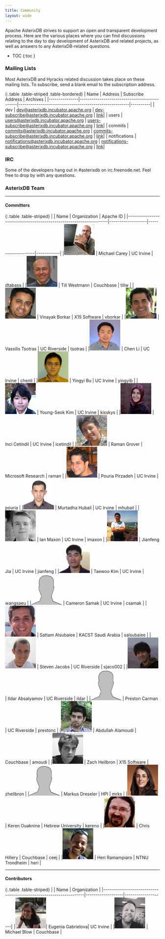 ```yaml
---
title: Community
layout: wide
---
```


Apache AsterixDB strives to support an open and transparent development process. Here are the various places where you can find discussions relating to the day to day development of AsterixDB and related projects, as well as answers to any AsterixDB-related questions.

* TOC
{:toc }

### Mailing Lists
Most AsterixDB and Hyracks related discussion takes place on these mailing lists. To subscribe, send a blank email to the subscription address.

{:.table .table-striped .table-bordered}
| Name          | Address                                      | Subscribe Address                                      | Archives |
|---------------|----------------------------------------------|--------------------------------------------------------|----------|
| dev           | dev@asterixdb.incubator.apache.org           | dev-subscribe@asterixdb.incubator.apache.org           | [link](https://mail-archives.apache.org/mod_mbox/incubator-asterixdb-dev/)|
| users         | users@asterixdb.incubator.apache.org         | users-subscribe@asterixdb.incubator.apache.org         | [link](https://mail-archives.apache.org/mod_mbox/incubator-asterixdb-users/)|
| commits       | commits@asterixdb.incubator.apache.org       | commits-subscribe@asterixdb.incubator.apache.org       | [link](https://mail-archives.apache.org/mod_mbox/incubator-asterixdb-commits/)|
| notifications | notifications@asterixdb.incubator.apache.org | notifications-subscribe@asterixdb.incubator.apache.org | [link](https://mail-archives.apache.org/mod_mbox/incubator-asterixdb-notifications/)|

### IRC

Some of the developers hang out in #asterixdb on irc.freenode.net. Feel free to drop by with any questions.

### AsterixDB Team

<hr />

#### Committers

{:.table .table-striped}
|                                                                    | Name              | Organization       | Apache ID  |
|--------------------------------------------------------------------|-------------------|--------------------|------------|
|<img src="img/team/michael_carey.jpg" width="100" height="100">     | Michael Carey     | UC Irvine          | dtabass    |
|<img src="img/team/till_westmann.jpg"  width="100" height="100">    | Till Westmann     | Couchbase          | tillw      |
|<img src="img/team/vinayak_borkar.jpg"  width="100" height="100">   | Vinayak Borkar    | X15 Software       | vborkar    |
|<img src="img/team/vassilis_tsotras.jpg" width="100" height="100">  | Vassilis Tsotras  | UC Riverside       | tsotras    |
|<img src="img/team/chen_li.jpg"  width="100" height="100">          | Chen Li           | UC Irvine          | chenli     |
|<img src="img/team/yingyi_bu.jpg" width="100" height="100">         | Yingyi Bu         | UC Irvine          | yingyib    |
|<img src="img/team/young_seok_kim.jpg" width="100" height="100">    | Young-Seok Kim    | UC Irvine          | kisskys    |
|<img src="img/team/inci_cetindil.jpg" width="100" height="100">     | Inci Cetindil     | UC Irvine          | icetindil  |
|<img src="img/team/raman_grover.jpg" width="100" height="100">      | Raman Grover      | Microsoft Research | raman      |
|<img src="img/team/pouria_pirzadeh.jpg" width="100" height="100">   | Pouria Pirzadeh   | UC Irvine          | pouria     |
|<img src="img/team/murtadha_hubail.jpg" width="100" height="100">   | Murtadha Hubail   | UC Irvine          | mhubail    |
|<img src="img/team/ian_maxon.jpg" width="100" height="100">         | Ian Maxon         | UC Irvine          | imaxon     |
|<img src="img/team/jianfeng_jia.jpg"  width="100" height="100">     | Jianfeng Jia      | UC Irvine          | jianfeng   |
|<img src="img/team/taewoo_kim.jpg"  width="100" height="100">       | Taewoo Kim        | UC Irvine          | wangsaeu   |
|<img src="img/team/anonymous.jpg"     width="100" height="100">     | Cameron Samak     | UC Irvine          | csamak     |
|<img src="img/team/sattam_alsubaiee.png" width="100" height="100">  | Sattam Alsubaiee  | KACST Saudi Arabia | salsubaiee |
|<img src="img/team/steven_jacobs.jpg" width="100" height="100">     | Steven Jacobs     | UC Riverside       | sjaco002   |
|<img src="img/team/ildar_absalyamov.jpg" width="100" height="100">  | Ildar Absalyamov  | UC Riverside       | ildar      |
|<img src="img/team/anonymous.jpg" width="100" height="100">         | Preston Carman    | UC Riverside       | prestonc   |
|<img src="img/team/abdullah_alamoudi.jpg" width="100" height="100"> | Abdullah Alamoudi | Couchbase          | amoudi     |
|<img src="img/team/zachary_heilbron.jpg"  width="100" height="100"> | Zach Heilbron     | X15 Software       | zheilbron  |
|<img src="img/team/anonymous.jpg"  width="100" height="100">        | Markus Dreseler   | HPI                | mrks       |
|<img src="img/team/keren_ouaknine.jpg"  width="100" height="100">   | Keren Ouaknine    | Hebrew University  | kereno     |
|<img src="img/team/chris_hillery.jpg" width="100" height="100">     | Chris Hillery     | Couchbase          | ceej       |
|<img src="img/team/heri_ramampiaro.jpg" width="100" height="100">   | Heri Ramampiaro   | NTNU Trondheim     | heri       |

<hr/>

#### Contributors

{:.table .table-striped}
|                                                                    | Name              | Organization       |
|--------------------------------------------------------------------|-------------------|--------------------|
|<img src="img/team/eugenia_gabrielova.jpg" width="100" height="100">| Eugenia Gabrielova| UC Irvine          |
|<img src="img/team/michael_blow.jpg" width="100" height="100">      | Michael Blow      | Couchbase          |
